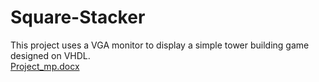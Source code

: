 # Square-Stacker
This project uses a VGA monitor to display a simple tower building game designed on VHDL.  
[Project_mp.docx](https://github.com/MustafaParlar/Square-Stacker/files/10289374/Project_mp.docx)

